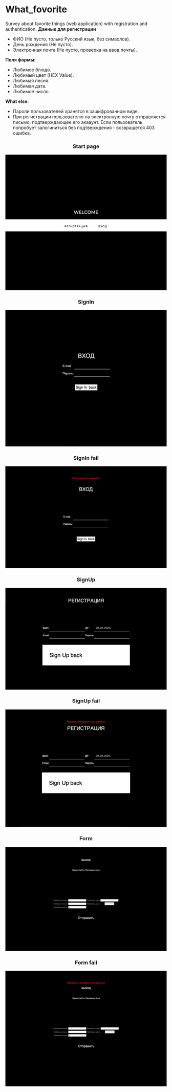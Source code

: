 # What_fovorite
Survey about favorite things (web application) with registration and authentication.
**Данные для регистрации**

- ФИО (Не пусто, только Русский язык, без символов).
- День рождения (Не пусто).
- Электронная почта (Не пусто, проверка на ввод почты).

**Поля формы:**

- Любимое блюдо.
- Любимый цвет (HEX Value).
- Любимая песня.
- Любимая дата.
- Любимое число.

**What else:**
- Пароли пользователей хранятся в зашифрованном виде.
- При регистрации пользователю на электронную почту отправляется письмо, подтверждающее его акааунт. Если пользователь попробует залогиниться без подтверждения - возвращется 403 ошибка.

<h3 align="center">Start page</h3>

![start](https://github.com/nonestbonum/What_fovorite/blob/main/screens_/start.png)

<h3 align="center">SignIn</h3>

![start](https://github.com/nonestbonum/What_fovorite/blob/main/screens_/signIn.png)

<h3 align="center">SignIn fail</h3>

![start](https://github.com/nonestbonum/What_fovorite/blob/main/screens_/signInFail.png)

<h3 align="center">SignUp</h3>

![start](https://github.com/nonestbonum/What_fovorite/blob/main/screens_/signUp.png)

<h3 align="center">SignUp fail</h3>

![start](https://github.com/nonestbonum/What_fovorite/blob/main/screens_/signUpFail.png)

<h3 align="center">Form</h3>

![start](https://github.com/nonestbonum/What_fovorite/blob/main/screens_/form.png)

<h3 align="center">Form fail</h3>

![start](https://github.com/nonestbonum/What_fovorite/blob/main/screens_/formFail.png)
